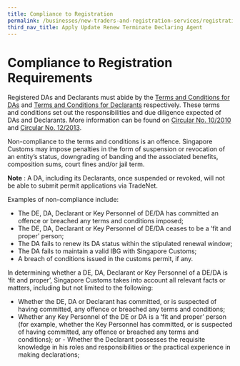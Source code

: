 ```yaml
---
title: Compliance to Registration
permalink: /businesses/new-traders-and-registration-services/registration-services/apply-update-renew-terminate-declaring-agent-account-and-declarant/Compliance-to-registration
third_nav_title: Apply Update Renew Terminate Declaring Agent
---
```



# Compliance to Registration Requirements

   Registered DAs and Declarants must abide by the [Terms and Conditions for DAs](/documents/businesses/TCsDAfinal.pdf) and [Terms and Conditions for Declarants](/documents/businesses/TCsDeclarantfinalwithoutacknowledgement.pdf) respectively. These terms and conditions set out the responsibilities and due diligence expected of DAs and Declarants. More information can be found on [Circular No. 10/2010](/news-and-media/circulars/2010-07-22-Circular102010.pdf) and [Circular No. 12/2013](/news-and-media/circulars/2013-10-07-Circular122013.pdf).
    
   Non-compliance to the terms and conditions is an offence. Singapore Customs may impose penalties in the form of suspension or revocation of an entity’s status, downgrading of banding and the associated benefits, composition sums, court fines and/or jail term.
    
 **Note** : A DA, including its Declarants, once suspended or revoked, will not be able to submit permit applications via TradeNet.
    
   Examples of non-compliance include:
    
   -   The DE, DA, Declarant or Key Personnel of DE/DA has committed an offence or breached any terms and conditions imposed;
   -   The DE, DA, Declarant or Key Personnel of DE/DA ceases to be a ‘fit and proper’ person;
   -   The DA fails to renew its DA status within the stipulated renewal window;
   -   The DA fails to maintain a valid IBG with Singapore Customs;
   -   A breach of conditions issued in the customs permit, if any.
    
   In determining whether a DE, DA, Declarant or Key Personnel of a DE/DA is ‘fit and proper’, Singapore Customs takes into account all relevant facts or matters, including but not limited to the following:
    
   -   Whether the DE, DA or Declarant has committed, or is suspected of having committed, any offence or breached any terms and conditions;
   -   Whether any Key Personnel of the DE or DA is a ‘fit and proper’ person (for example, whether the Key Personnel has committed, or is suspected of having committed, any offence or breached any terms and conditions); or
    -   Whether the Declarant possesses the requisite knowledge in his roles and responsibilities or the practical experience in making declarations;

